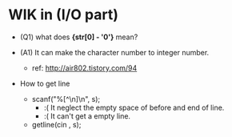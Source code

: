 # WIK in (I/O part)

- (Q1) what does **{str[0] - '0'}** mean?
- (A1) It can make the character number to integer number.      
  - ref: <http://air802.tistory.com/94>
  
  
- How to get line
  - scanf("%[^\n]\n", s);
    - :( It neglect the empty space of before and end of line.
    - :( It can't get a empty line.
  - getline(cin , s);

